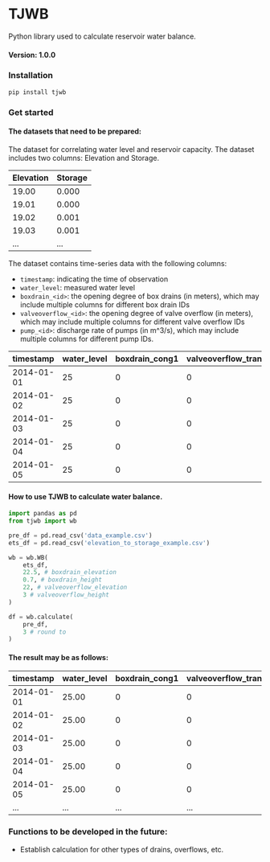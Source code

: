 # TJWB
Python library used to calculate reservoir water balance.
#### Version: 1.0.0
### Installation
```
pip install tjwb
```

### Get started
#### The datasets that need to be prepared:
The dataset for correlating water level and reservoir capacity. The dataset includes two columns: Elevation and Storage.

| Elevation | Storage |
|-----------|---------|
| 19.00     | 0.000   |
| 19.01     | 0.000   |
| 19.02     | 0.001   |
| 19.03     | 0.001   |
| ...     | ...   |


The dataset contains time-series data with the following columns:

- `timestamp`: indicating the time of observation
- `water_level`: measured water level
- `boxdrain_<id>`: the opening degree of box drains (in meters), which may include multiple columns for different box drain IDs
- `valveoverflow_<id>`: the opening degree of valve overflow (in meters), which may include multiple columns for different valve overflow IDs
- `pump_<id>`: discharge rate of pumps (in m^3/s), which may include multiple columns for different pump IDs.


| timestamp  | water_level | boxdrain_cong1 | valveoverflow_tran1 | valveoverflow_tran2 | valveoverflow_tran3 | pump_01 |
|------------|-------------|----------------|---------------------|---------------------|---------------------|---------|
| 2014-01-01 | 25          | 0              | 0                   | 0                   | 0                   | 12      |
| 2014-01-02 | 25          | 0              | 0                   | 0                   | 0                   | 12      |
| 2014-01-03 | 25          | 0              | 0                   | 0                   | 0                   | 12      |
| 2014-01-04 | 25          | 0              | 0                   | 0                   | 0                   | 12      |
| 2014-01-05 | 25          | 0              | 0                   | 0                   | 0                   | 12      |

#### How to use TJWB to calculate water balance.
```Python
import pandas as pd
from tjwb import wb

pre_df = pd.read_csv('data_example.csv')
ets_df = pd.read_csv('elevation_to_storage_example.csv')

wb = wb.WB(
    ets_df,
    22.5, # boxdrain_elevation
    0.7, # boxdrain_height
    22, # valveoverflow_elevation
    3 # valveoverflow_height
)

df = wb.calculate(
    pre_df,
    3 # round to
)
```
#### The result may be as follows:
| timestamp   | water_level | boxdrain_cong1 | valveoverflow_tran1 | valveoverflow_tran2 | valveoverflow_tran3 | pump_01 | delta_T | storage | Q_out_total | boxdrainOutflow_cong1 | valveoverflowOutflow_tran1 | valveoverflowOutflow_tran2 | valveoverflowOutflow_tran3 | Q_in   |
|-------------|-------------|----------------|---------------------|---------------------|---------------------|---------|---------|---------|-------------|-----------------------|-----------------------------|-----------------------------|-----------------------------|---------|
| 2014-01-01  | 25.00       | 0              | 0                   | 0                   | 0                   | 12      | 0.0     | 2.22    | 12.000      | 0.000                 | 0.0                         | 0.0                         | 0.0                         | 0.000   |
| 2014-01-02  | 25.00       | 0              | 0                   | 0                   | 0                   | 12      | 86400.0 | 2.22    | 12.000      | 0.000                 | 0.0                         | 0.0                         | 0.0                         | 12.000  |
| 2014-01-03  | 25.00       | 0              | 0                   | 0                   | 0                   | 12      | 86400.0 | 2.22    | 12.000      | 0.000                 | 0.0                         | 0.0                         | 0.0                         | 12.000  |
| 2014-01-04  | 25.00       | 0              | 0                   | 0                   | 0                   | 12      | 86400.0 | 2.22    | 12.000      | 0.000                 | 0.0                         | 0.0                         | 0.0                         | 12.000  |
| 2014-01-05  | 25.00       | 0              | 0                   | 0                   | 0                   | 12      | 86400.0 | 2.22    | 12.000      | 0.000                 | 0.0                         | 0.0                         | 0.0                         | 12.000  |
| ...  | ...       | ...              | ...                   | ...                   | ...                   | ...      | ... | ...    | ...      | ...                 | ...                         | ...                         | ...                         | ...  |


### Functions to be developed in the future:
- Establish calculation for other types of drains, overflows, etc.